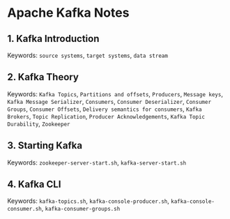# Apache Kafka Notes

## 1. Kafka Introduction
Keywords: `source systems`, `target systems`, `data stream` 

## 2. Kafka Theory
Keywords: `Kafka Topics`, `Partitions and offsets`, `Producers`, `Message keys`, `Kafka Message Serializer`, `Consumers`, `Consumer Deserializer`, `Consumer Groups`, `Consumer Offsets`, `Delivery semantics for consumers`, `Kafka Brokers`, `Topic Replication`, `Producer Acknowledgements`, `Kafka Topic Durability`, `Zookeeper`

## 3. Starting Kafka
Keywords: `zookeeper-server-start.sh`, `kafka-server-start.sh`

## 4. Kafka CLI
Keywords: `kafka-topics.sh`, `kafka-console-producer.sh`, `kafka-console-consumer.sh`, `kafka-consumer-groups.sh`
























